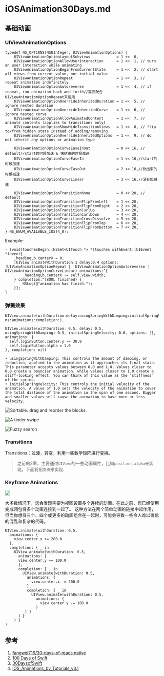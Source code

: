 # iOSAnimation30Days.md

## 基础动画

###  UIViewAnimationOptions

```
typedef NS_OPTIONS(NSUInteger, UIViewAnimationOptions) {
    UIViewAnimationOptionLayoutSubviews            = 1 <<  0,
    UIViewAnimationOptionAllowUserInteraction      = 1 <<  1, // turn on user interaction while animating
    UIViewAnimationOptionBeginFromCurrentState     = 1 <<  2, // start all views from current value, not initial value
    UIViewAnimationOptionRepeat                    = 1 <<  3, // repeat animation indefinitely
    UIViewAnimationOptionAutoreverse               = 1 <<  4, // if repeat, run animation back and forth//需要配合UIViewAnimationOptionRepeat来使用
    UIViewAnimationOptionOverrideInheritedDuration = 1 <<  5, // ignore nested duration
    UIViewAnimationOptionOverrideInheritedCurve    = 1 <<  6, // ignore nested curve
    UIViewAnimationOptionAllowAnimatedContent      = 1 <<  7, // animate contents (applies to transitions only)
    UIViewAnimationOptionShowHideTransitionViews   = 1 <<  8, // flip to/from hidden state instead of adding/removing
    UIViewAnimationOptionOverrideInheritedOptions  = 1 <<  9, // do not inherit any options or animation type
    
    UIViewAnimationOptionCurveEaseInOut            = 0 << 16, // default//start的时候加速 & 快结束的时候减速
    UIViewAnimationOptionCurveEaseIn               = 1 << 16,//start的时候加速
    UIViewAnimationOptionCurveEaseOut              = 2 << 16,//快结束的时候减速
    UIViewAnimationOptionCurveLinear               = 3 << 16,//没有加减速
    
    UIViewAnimationOptionTransitionNone            = 0 << 20, // default
    UIViewAnimationOptionTransitionFlipFromLeft    = 1 << 20,
    UIViewAnimationOptionTransitionFlipFromRight   = 2 << 20,
    UIViewAnimationOptionTransitionCurlUp          = 3 << 20,
    UIViewAnimationOptionTransitionCurlDown        = 4 << 20,
    UIViewAnimationOptionTransitionCrossDissolve   = 5 << 20,
    UIViewAnimationOptionTransitionFlipFromTop     = 6 << 20,
    UIViewAnimationOptionTransitionFlipFromBottom  = 7 << 20,
} NS_ENUM_AVAILABLE_IOS(4_0);

```

Example:

```
- (void)touchesBegan:(NSSet<UITouch *> *)touches withEvent:(UIEvent *)event{
    _headingLb.centerX = 0;
    [UIView animateWithDuration:1 delay:0.4 options:(UIViewAnimationOptionRepeat |  UIViewAnimationOptionAutoreverse | UIViewAnimationOptionCurveLinear) animations:^{
        _headingLb.centerX += self.view.width;
    } completion:^(BOOL finished) {
        NSLog(@"animation has finish.");
    }];
}
```


### 弹簧效果

```
UIView.animate(withDuration:delay:usingSpringWithDamping:initialSpringVelocity:optio ns:animations:completion:). 
```

```
UIView.animate(withDuration: 0.5, delay: 0.5,usingSpringWithDamping: 0.5, initialSpringVelocity: 0.0, options: [],animations: {  self.loginButton.center.y -= 30.0  self.loginButton.alpha = 1.0}, completion: nil)
```

```
• usingSpringWithDamping: This controls the amount of damping, or reduction, applied to the animation as it approaches its final state. This parameter accepts values between 0.0 and 1.0. Values closer to 0.0 create a bouncier animation, while values closer to 1.0 create a stiff-looking effect. You can think of this value as the “stiffness” of the spring.• initialSpringVelocity: This controls the initial velocity of the animation. A value of 1.0 sets the velocity of the animation to cover the total distance of the animation in the span of one second. Bigger and smaller values will cause the animation to have more or less velocity.
```


![Sortable. drag and reorder the blocks.](https://raw.githubusercontent.com/fangwei716/ThirtyDaysOfReactNative/screenshots/screenshot/day18.gif)


![A tinder swipe](https://raw.githubusercontent.com/fangwei716/ThirtyDaysOfReactNative/screenshots/screenshot/day14.gif)


![Fuzzy search](https://raw.githubusercontent.com/fangwei716/ThirtyDaysOfReactNative/screenshots/screenshot/day17.gif)

### Transitions
Transitions：过渡，转变，利用一些数学矩阵进行变换。

> 之前的2章，主要通过`UIView`的一些动画属性，比如`position`, `alpha`来实现。下面将用`变换`来实现.


### Keyframe Animations

![](http://oc98nass3.bkt.clouddn.com/2017-07-09-14995744576755.jpg)

大多数情况下，您会发现需要为视图设置多个连续的动画。在此之前，您已经使用完成闭包将多个动画连接到一起了。
这种方法在两个简单动画的链接中起作用，但当你想将三个、四个或更多的动画组合在一起时，可能会导致一些令人难以置信的混乱和复杂的代码。


```
UIView.animate(withDuration: 0.5,  animations: {    view.center.x += 200.0  },  completion: { _ in    UIView.animate(withDuration: 0.5,      animations: {
      view.center.y += 100.0      },      completion: { _ in        UIView.animate(withDuration: 0.5,          animations: {            view.center.x -= 200.0          },          completion: { _ in            UIView.animate(withDuration: 0.5,              animations: {                view.center.y -= 100.0              }         ) }      ) }    ) })
```


## 参考

1. [fangwei716/30-days-of-react-native](https://github.com/fangwei716/30-days-of-react-native)
2. [100 Days of Swift](http://samvlu.com/) 
3. [30DaysofSwift](https://github.com/allenwong/30DaysofSwift)
4. [iOS_Animations_by_Tutorials_v3.1](https://store.raywenderlich.com/products/ios-animations-by-tutorials)




